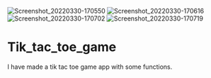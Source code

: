 ![Screenshot_20220330-170550](https://user-images.githubusercontent.com/97390895/160832602-40b7cef8-05ff-45de-9d37-03517ff8d11b.jpg)
![Screenshot_20220330-170616](https://user-images.githubusercontent.com/97390895/160832611-7b49ca71-3ef6-4482-a327-6dea6a279728.jpg)
![Screenshot_20220330-170702](https://user-images.githubusercontent.com/97390895/160832612-2a369595-6ef2-4399-9846-8cf7399982d7.jpg)
![Screenshot_20220330-170719](https://user-images.githubusercontent.com/97390895/160832617-6342a13a-3789-4c05-8b7c-dec0f8de7e77.jpg)
# Tik_tac_toe_game
I have made a tik tac toe game app with some functions.
